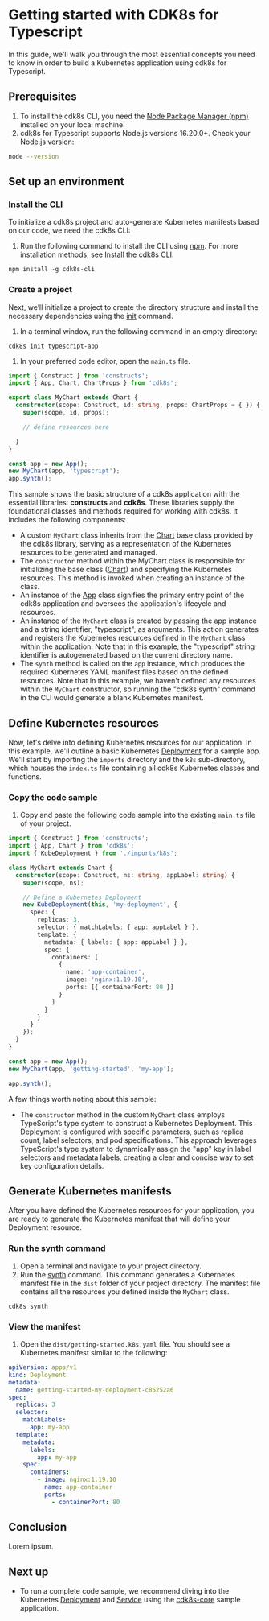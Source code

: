 # Getting started with CDK8s for Typescript
In this guide, we'll walk you through the most essential concepts you need to know in order to build a Kubernetes application using cdk8s for Typescript.

## Prerequisites
1. To install the cdk8s CLI, you need the [Node Package Manager (npm)](https://docs.npmjs.com/downloading-and-installing-node-js-and-npm) installed on your local machine. 
2. cdk8s for Typescript supports Node.js versions 16.20.0+. Check your Node.js version:
```bash
node --version
```

## Set up an environment
### Install the CLI
To initialize a cdk8s project and auto-generate Kubernetes manifests based on our code, we need the cdk8s CLI:

1. Run the following command to install the CLI using [npm](https://docs.npmjs.com/downloading-and-installing-node-js-and-npm). For more installation methods, see [Install the cdk8s CLI](cli/installation.md).
```console
npm install -g cdk8s-cli
```

### Create a project
Next, we’ll initialize a project to create the directory structure and install the necessary dependencies using the [init](https://cdk8s.io/docs/latest/cli/init/) command. 

1. In a terminal window, run the following command in an empty directory: 
```console
cdk8s init typescript-app
```

1. In your preferred code editor, open the `main.ts` file. 
```typescript
import { Construct } from 'constructs';
import { App, Chart, ChartProps } from 'cdk8s';

export class MyChart extends Chart {
  constructor(scope: Construct, id: string, props: ChartProps = { }) {
    super(scope, id, props);

    // define resources here

  }
}

const app = new App();
new MyChart(app, 'typescript');
app.synth();
```

This sample shows the basic structure of a cdk8s application with the essential libraries: **constructs** and **cdk8s**. These libraries supply the foundational classes and methods required for working with cdk8s. It includes the following components:

   * A custom `MyChart` class inherits from the [Chart](https://cdk8s.io/docs/latest/reference/cdk8s/typescript/#chart) base class provided by the cdk8s library, serving as a representation of the Kubernetes resources to be generated and managed.
   * The `constructor` method within the MyChart class is responsible for initializing the base class ([Chart](https://cdk8s.io/docs/latest/reference/cdk8s/typescript/#chart)) and specifying the Kubernetes resources. This method is invoked when creating an instance of the class.
   * An instance of the [App](https://cdk8s.io/docs/latest/reference/cdk8s/typescript/#app) class signifies the primary entry point of the cdk8s application and oversees the application's lifecycle and resources.
   * An instance of the `MyChart` class is created by passing the app instance and a string identifier, "typescript", as arguments. This action generates and registers the Kubernetes resources defined in the `MyChart` class within the application. Note that in this example, the "typescript" string identifier is autogenerated based on the current directory name.
   * The `synth` method is called on the `app` instance, which produces the required Kubernetes YAML manifest files based on the defined resources. Note that in this example, we haven't defined any resources within the `MyChart` constructor, so running the "cdk8s synth" command in the CLI would generate a blank Kubernetes manifest.

## Define Kubernetes resources
Now, let's delve into defining Kubernetes resources for our application. In this example, we'll outline a basic Kubernetes [Deployment](https://kubernetes.io/docs/concepts/workloads/controllers/deployment/) for a sample app. We'll start by importing the `imports` directory and the `k8s` sub-directory, which houses the `index.ts` file containing all cdk8s Kubernetes classes and functions.
### Copy the code sample
1. Copy and paste the following code sample into the existing `main.ts` file of your project.
```typescript
import { Construct } from 'constructs';
import { App, Chart } from 'cdk8s';
import { KubeDeployment } from './imports/k8s';

class MyChart extends Chart {
  constructor(scope: Construct, ns: string, appLabel: string) {
    super(scope, ns);

    // Define a Kubernetes Deployment
    new KubeDeployment(this, 'my-deployment', {
      spec: {
        replicas: 3,
        selector: { matchLabels: { app: appLabel } },
        template: {
          metadata: { labels: { app: appLabel } },
          spec: {
            containers: [
              {
                name: 'app-container',
                image: 'nginx:1.19.10',
                ports: [{ containerPort: 80 }]
              }
            ]
          }
        }
      }
    });
  }
}

const app = new App();
new MyChart(app, 'getting-started', 'my-app');

app.synth();
```

A few things worth noting about this sample:

- The `constructor` method in the custom `MyChart` class employs TypeScript's type system to construct a Kubernetes Deployment. This Deployment is configured with specific parameters, such as replica count, label selectors, and pod specifications. This approach leverages TypeScript's type system to dynamically assign the "app" key in label selectors and metadata labels, creating a clear and concise way to set key configuration details.

## Generate Kubernetes manifests
After you have defined the Kubernetes resources for your application, you are ready to generate the Kubernetes manifest that will define your Deployment resource. 

### Run the synth command
1. Open a terminal and navigate to your project directory.
2. Run the [synth](https://cdk8s.io/docs/latest/cli/synth/) command. This command generates a Kubernetes manifest file in the `dist` folder of your project directory. The manifest file contains all the resources you defined inside the `MyChart` class.
```console
cdk8s synth
```

### View the manifest
1. Open the `dist/getting-started.k8s.yaml` file. You should see a Kubernetes manifest similar to the following:
```yaml
apiVersion: apps/v1
kind: Deployment
metadata:
  name: getting-started-my-deployment-c85252a6
spec:
  replicas: 3
  selector:
    matchLabels:
      app: my-app
  template:
    metadata:
      labels:
        app: my-app
    spec:
      containers:
        - image: nginx:1.19.10
          name: app-container
          ports:
            - containerPort: 80
```

## Conclusion
Lorem ipsum.

## Next up
- To run a complete code sample, we recommend diving into the Kubernetes [Deployment](https://kubernetes.io/docs/concepts/workloads/controllers/deployment/) and [Service](https://kubernetes.io/docs/concepts/services-networking/service/) using the [cdk8s-core](https://github.com/cdk8s-team/cdk8s-examples/blob/main/typescript/cdk8s-core/index.ts) sample application.

